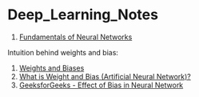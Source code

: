 # Deep_Learning_Notes

1) [Fundamentals of Neural Networks](https://wandb.ai/site/articles/fundamentals-of-neural-networks)


Intuition behind weights and bias:
1) [Weights and Biases](https://docs.paperspace.com/machine-learning/wiki/weights-and-biases)
2) [What is Weight and Bias (Artificial Neural Network)?](https://deepai.org/machine-learning-glossary-and-terms/weight-artificial-neural-network)
3) [GeeksforGeeks - Effect of Bias in Neural Network](https://www.geeksforgeeks.org/effect-of-bias-in-neural-network/)
